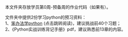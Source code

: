 本文件夹存放学员第0周-预备周的作业代码（如果有）。

文件夹中提供2份学习python的预习资料：<br>
1、[笨办法学python](https://weread.qq.com/web/bookDetail/5bc32bf07193f23e5bc1d59) (点击跳转阅读)，建议挑战前40个习题；<br>
2、《Python实战训练背记手册》pdf，建议熟悉前13章的内容。
